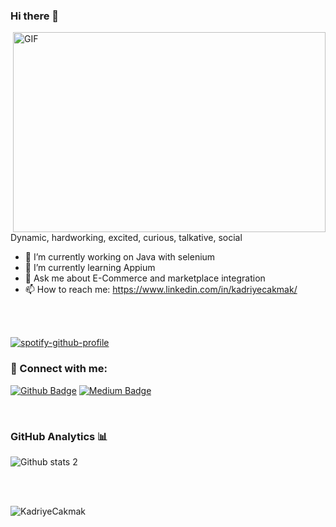 ### Hi there 👋

<img align="right" alt="GIF" src="https://media.giphy.com/media/cst5AXzPxRLyIwMNsV/giphy.gif" width="500" height="320" />

Dynamic, hardworking, excited, curious, talkative, social

- 🔭 I’m currently working on Java with selenium
- 🌱 I’m currently learning Appium
- 💬 Ask me about E-Commerce and marketplace integration
- 📫 How to reach me: https://www.linkedin.com/in/kadriyecakmak/

<br />

<br />

[![spotify-github-profile](https://spotify-github-profile.kittinanx.com/api/view?uid=qx7op4xicdpigvcsol294iwdj&cover_image=true&theme=default&show_offline=false&background_color=121212&interchange=false&bar_color_cover=false&bar_color=4ea64d)](https://spotify-github-profile.kittinanx.com/api/view?uid=qx7op4xicdpigvcsol294iwdj&redirect=true)

### 📩 Connect with me: 

[![Github Badge](https://img.shields.io/badge/-Github-000?style=quare&labelColor=000&logo=Github&logoColor=white&link=link)](https://github.com/kadriyecakmak) 
[![Medium Badge](https://img.shields.io/badge/-Medium-757575?style=flat-quare&labelColor=757575&logo=Medium&logoColor=white&link=link)](https://medium.com/@cakmakkadriye45) 



<br />


### GitHub Analytics 📊

![Github stats 2](https://github-readme-stats.vercel.app/api?username=kadriyecakmak&show_icons=true&theme=radical)

<br />
<br />

<p><img align="left" src="https://github-readme-stats.vercel.app/api/top-langs?username=kadriyecakmak&show_icons=true&locale=en&layout=compact" alt="KadriyeCakmak" /></p>



